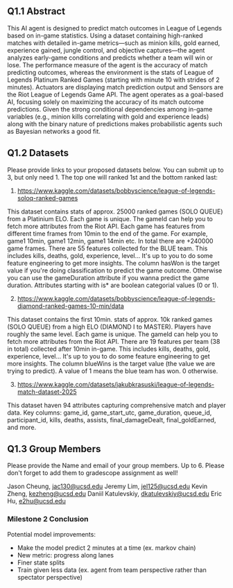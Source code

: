 ## Q1.1 Abstract

This AI agent is designed to predict match outcomes in League of Legends based on in-game statistics. Using a dataset containing high-ranked matches with detailed in-game metrics—such as minion kills, gold earned, experience gained, jungle control, and objective captures—the agent analyzes early-game conditions and predicts whether a team will win or lose. The performance measure of the agent is the accuracy of match predicting outcomes, whereas the environment is the stats of League of Legends Platinum Ranked Games (starting with minute 10 with strides of 2 minutes). Actuators are displaying match prediction output and Sensors are the Riot League of Legends Game API. The agent operates as a goal-based AI, focusing solely on maximizing the accuracy of its match outcome predictions. Given the strong conditional dependencies among in-game variables (e.g., minion kills correlating with gold and experience leads) along with the binary nature of predictions makes probabilistic agents such as Bayesian networks a good fit.

## Q1.2 Datasets

Please provide links to your proposed datasets below. You can submit up to 3, but only need 1. The top one will ranked 1st and the bottom ranked last:

1. https://www.kaggle.com/datasets/bobbyscience/league-of-legends-soloq-ranked-games

This dataset contains stats of approx. 25000 ranked games (SOLO QUEUE) from a Platinium ELO. Each game is unique. The gameId can help you to fetch more attributes from the Riot API. Each game has features from different time frames from 10min to the end of the game. For example, game1 10min, game1 12min, game1 14min etc. In total there are +240000 game frames. There are 55 features collected for the BLUE team. This includes kills, deaths, gold, experience, level… It's up to you to do some feature engineering to get more insights. The column hasWon is the target value if you're doing classification to predict the game outcome. Otherwise you can use the gameDuration attribute if you wanna predict the game duration. Attributes starting with is* are boolean categorial values (0 or 1).

2. https://www.kaggle.com/datasets/bobbyscience/league-of-legends-diamond-ranked-games-10-min/data

This dataset contains the first 10min. stats of approx. 10k ranked games (SOLO QUEUE) from a high ELO (DIAMOND I to MASTER). Players have roughly the same level. Each game is unique. The gameId can help you to fetch more attributes from the Riot API. There are 19 features per team (38 in total) collected after 10min in-game. This includes kills, deaths, gold, experience, level… It's up to you to do some feature engineering to get more insights. The column blueWins is the target value (the value we are trying to predict). A value of 1 means the blue team has won. 0 otherwise.

3. https://www.kaggle.com/datasets/jakubkrasuski/league-of-legends-match-dataset-2025

This dataset haven 94 attributes capturing comprehensive match and player data. 
Key columns: game_id, game_start_utc, game_duration, queue_id, participant_id, kills, deaths, assists, final_damageDealt, final_goldEarned, and more.

## Q1.3 Group Members

Please provide the Name and email of your group members. Up to 6.
Please don't forget to add them to gradescope assignment as well!

Jason Cheung, jac130@ucsd.edu
Jeremy Lim, jel125@ucsd.edu 
Kevin Zheng, kezheng@ucsd.edu 
Daniil Katulevskiy, dkatulevskiy@ucsd.edu 
Eric Hu, e2hu@ucsd.edu 

### Milestone 2 Conclusion
Potential model improvements:
- Make the model predict 2 minutes at a time (ex. markov chain)
- New metric: progress along lanes
- Finer state splits
- Train given less data (ex. agent from team perspective rather than spectator perspective)
